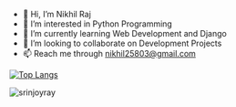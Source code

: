 - 👋 Hi, I’m Nikhil Raj
- 👀 I’m interested in Python Programming
- 🌱 I’m currently learning Web Development and Django
- 💞️ I’m looking to collaborate on Development Projects
- 📫 Reach me through nikhil25803@gmail.com

[![Top Langs](https://github-readme-stats.vercel.app/api/top-langs/?username=nikhil25803&layout=compact)](https://github.com/anuraghazra/github-readme-stats)

<!-- <a href="#"><img align="center" src="https://github-readme-streak-stats.herokuapp.com/?user=nikhil25803&theme=dark" /></a> -->

<p align="left"> <img src="https://komarev.com/ghpvc/?username=nikhil25803&label=Profile%20views&color=0e75b6&style=flat" alt="srinjoyray" /> </p>

<!---
nikhil25803/nikhil25803 is a ✨ special ✨ repository because its `README.md` (this file) appears on your GitHub profile.
You can click the Preview link to take a look at your changes.
--->
